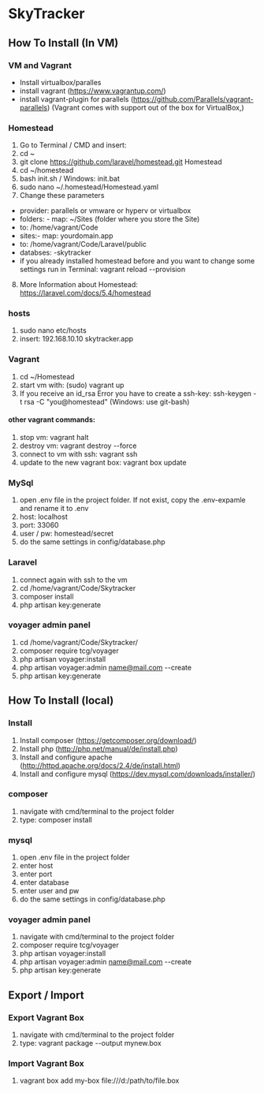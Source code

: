 # SkyTracker
## How To Install (In VM)
### VM and Vagrant
- Install virtualbox/paralles
- install vagrant (https://www.vagrantup.com/)
- install vagrant-plugin for parallels (https://github.com/Parallels/vagrant-parallels)
  (Vagrant comes with support out of the box for VirtualBox,)

### Homestead
1. Go to Terminal / CMD and insert:
2. cd ~
3. git clone https://github.com/laravel/homestead.git Homestead
4. cd ~/homestead
5. bash init.sh / Windows: init.bat
6. sudo nano ~/.homestead/Homestead.yaml
7. Change these parameters
  - provider: parallels or vmware or hyperv or virtualbox
  - folders: - map: ~/Sites (folder where you store the Site)
  - to: /home/vagrant/Code
  - sites:- map: yourdomain.app
  - to: /home/vagrant/Code/Laravel/public
  - databses: -skytracker
  - if you already installed homestead before and you want to change some settings run in Terminal: vagrant reload --provision
8. More Information about Homestead: https://laravel.com/docs/5.4/homestead

### hosts
1. sudo nano etc/hosts
2. insert: 192.168.10.10 skytracker.app

### Vagrant
1. cd ~/Homestead
2. start vm with: (sudo) vagrant up
3. If you receive an id_rsa Error you have to create a ssh-key: ssh-keygen -t rsa -C "you@homestead" (Windows: use git-bash) 

#### other vagrant commands:
1. stop vm: vagrant halt
2. destroy vm: vagrant destroy --force
3. connect to vm with ssh: vagrant ssh
4. update to the new vagrant box: vagrant box update

### MySql
1. open .env file in the project folder. If not exist, copy the .env-expamle and rename it to .env
2. host: localhost
3. port: 33060
4. user / pw: homestead/secret
5. do the same settings in config/database.php

### Laravel
1. connect again with ssh to the vm 
2. cd /home/vagrant/Code/Skytracker
3. composer install
4. php artisan key:generate

### voyager admin panel
1. cd /home/vagrant/Code/Skytracker/
2. composer require tcg/voyager
3. php artisan voyager:install
4. php artisan voyager:admin name@mail.com --create
5. php artisan key:generate

## How To Install (local)
### Install
1. Install composer (https://getcomposer.org/download/)
2. Install php (http://php.net/manual/de/install.php)
3. Install and configure apache (http://httpd.apache.org/docs/2.4/de/install.html)
4. Install and configure mysql (https://dev.mysql.com/downloads/installer/)

### composer
1. navigate with cmd/terminal to the project folder
2. type: composer install

### mysql
1. open .env file in the project folder
2. enter host
3. enter port
4. enter database
5. enter user and pw
6. do the same settings in config/database.php

### voyager admin panel
1. navigate with cmd/terminal to the project folder
2. composer require tcg/voyager
3. php artisan voyager:install
4. php artisan voyager:admin name@mail.com --create
5. php artisan key:generate

## Export / Import
### Export Vagrant Box
1. navigate with cmd/terminal to the project folder
2. type: vagrant package --output mynew.box

### Import Vagrant Box
1. vagrant box add my-box file:///d:/path/to/file.box
